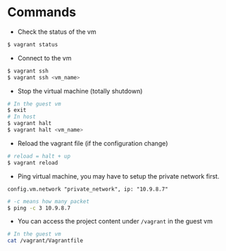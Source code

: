 # Commands

- Check the status of the vm
```bash
$ vagrant status
```
- Connect to the vm
```bash
$ vagrant ssh
$ vagrant ssh <vm_name>
```
- Stop the virtual machine (totally shutdown)
```bash
# In the guest vm
$ exit 
# In host
$ vagrant halt 
$ vagrant halt <vm_name>
```
- Reload the vagrant file (if the configuration change)
```bash
# reload = halt + up
$ vagrant reload
```
- Ping virtual machine, you may have to setup the private network first.
```vagrant title="Vagrantfile"
config.vm.network "private_network", ip: "10.9.8.7"
```
```bash
# -c means how many packet
$ ping -c 3 10.9.8.7
```
- You can access the project content under `/vagrant` in the guest vm
```bash
# In the guest vm
cat /vagrant/Vagrantfile
```